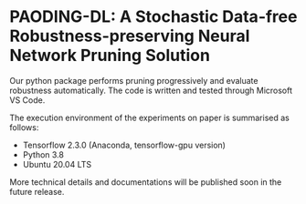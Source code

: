 # PAODING-DL: A Stochastic Data-free Robustness-preserving Neural Network Pruning Solution

Our python package performs pruning progressively and evaluate robustness automatically. The code is written and tested through Microsoft VS Code.

The execution environment of the experiments on paper is summarised as follows: 
* Tensorflow 2.3.0 (Anaconda, tensorflow-gpu version)
* Python 3.8
* Ubuntu 20.04 LTS

More technical details and documentations will be published soon in the future release.